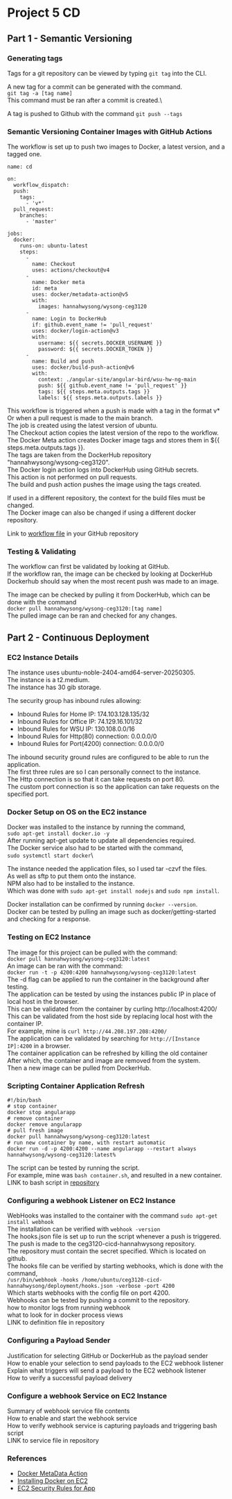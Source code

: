 # Project 5 CD 
## Part 1 - Semantic Versioning
### Generating tags
Tags for a git repository can be viewed by typing `git tag` into the CLI.

A new tag for a commit can be generated with the command.\
`git tag -a [tag name]`\
This command must be ran after a commit is created.\

A tag is pushed to Github with the command `git push --tags`
### Semantic Versioning Container Images with GitHub Actions
The workflow is set up to push two images to Docker, a latest version, and a tagged one.
```
name: cd

on:
  workflow_dispatch:
  push:
    tags:
      - 'v*'
  pull_request:
    branches:
      - 'master'

jobs:
  docker:
    runs-on: ubuntu-latest
    steps:
      -
        name: Checkout
        uses: actions/checkout@v4
      -
        name: Docker meta
        id: meta
        uses: docker/metadata-action@v5
        with:
          images: hannahwysong/wysong-ceg3120
      -
        name: Login to DockerHub
        if: github.event_name != 'pull_request'
        uses: docker/login-action@v3
        with:
          username: ${{ secrets.DOCKER_USERNAME }}
          password: ${{ secrets.DOCKER_TOKEN }}
      -
        name: Build and push
        uses: docker/build-push-action@v6
        with:
          context: ./angular-site/angular-bird/wsu-hw-ng-main
          push: ${{ github.event_name != 'pull_request' }}
          tags: ${{ steps.meta.outputs.tags }}
          labels: ${{ steps.meta.outputs.labels }}
```
This workflow is triggered when a push is made with a tag in the format v*\
Or when a pull request is made to the main branch.\
The job is created using the latest version of ubuntu.\
The Checkout action copies the latest version of the repo to the workflow.\
The Docker Meta action creates Docker image tags and stores them in ${{ steps.meta.outputs.tags }}.\
The tags are taken from the DockerHub repository "hannahwysong/wysong-ceg3120".\
The Docker login action logs into DockerHub using GitHub secrets.\
This action is not performed on pull requests.\
The build and push action pushes the image using the tags created. 

If used in a different repository, the context for the build files must be changed.\
The Docker image can also be changed if using a different docker repository.

Link to [workflow file](https://github.com/WSU-kduncan/ceg3120-cicd-hannahwysong/blob/main/.github/workflows/ci.yml) in your GitHub repository
### Testing & Validating
The workflow can first be validated by looking at GitHub.\
If the workflow ran, the image can be checked by looking at DockerHub\
Dockerhub should say when the most recent push was made to an image.

The image can be checked by pulling it from DockerHub, which can be done with the command\
`docker pull hannahwysong/wysong-ceg3120:[tag name]`\
The pulled image can be ran and checked for any changes. 

## Part 2 - Continuous Deployment 

### EC2 Instance Details

The instance uses ubuntu-noble-2404-amd64-server-20250305.\
The instance is a t2.medium.\
The instance has 30 gib storage.

The security group has inbound rules allowing:
- Inbound Rules for Home IP: 174.103.128.135/32
- Inbound Rules for Office IP: 74.129.16.101/32
- Inbound Rules for WSU IP: 130.108.0.0/16
- Inbound Rules for Http(80) connection: 0.0.0.0/0
- Inbound Rules for Port(4200) connection: 0.0.0.0/0

The inbound security ground rules are configured to be able to run the application.\
The first three rules are so I can personally connect to the instance.\
The Http connection is so that it can take requests on port 80.\
The custom port connection is so the application can take requests on the specified port.


### Docker Setup on OS on the EC2 instance

Docker was installed to the instance by running the command,\
`sudo apt-get install docker.io -y`\
After running apt-get update to update all dependencies required.\
The Docker service also had to be started with the command,\
`sudo systemctl start docker`\

The instance needed the application files, so I used tar -czvf the files.\
As well as sftp to put them onto the instance.\
NPM also had to be installed to the instance.\
Which was done with `sudo apt-get install nodejs` and `sudo npm install`.

Docker installation can be confirmed by running `docker --version`.\
Docker can be tested by pulling an image such as docker/getting-started and checking for a response.

### Testing on EC2 Instance

The image for this project can be pulled with the command:\
`docker pull hannahwysong/wysong-ceg3120:latest`\
An image can be ran with the command:\
`docker run -t -p 4200:4200 hannahwysong/wysong-ceg3120:latest`\
The -d flag can be applied to run the container in the background after testing.\
The application can be tested by using the instances public IP in place of local host in the browser.\
This can be validated from the container by curling http://localhost:4200/\
This can be validated from the host side by replacing local host with the container IP.\
For example, mine is `curl http://44.208.197.208:4200/`\
The application can be validated by searching for `http://[Instance IP]:4200` in a browser.\
The container application can be refreshed by killing the old container\
After which, the container and image are removed from the system.\
Then a new image can be pulled from DockerHub.

### Scripting Container Application Refresh

```
#!/bin/bash
# stop container 
docker stop angularapp
# remove container
docker remove angularapp
# pull fresh image
docker pull hannahwysong/wysong-ceg3120:latest
# run new container by name, with restart automatic
docker run -d -p 4200:4200 --name angularapp --restart always hannahwysong/wysong-ceg3120:latest%
```
The script can be tested by running the script.\
For example, mine was `bash container.sh`, and resulted in a new container.\
LINK to bash script in [repository](https://github.com/WSU-kduncan/ceg3120-cicd-hannahwysong/blob/main/deployment/container.sh)

### Configuring a webhook Listener on EC2 Instance

WebHooks was installed to the container with the command `sudo apt-get install webhook`\
The installation can be verified with `webhook -version`\
The hooks.json file is set up to run the script whenever a push is triggered.\
The push is made to the ceg3120-cicd-hannahwysong repository.\
The repository must contain the secret specified. Which is located on github.\
The hooks file can be verified by starting webhooks, which is done with the command,\
`/usr/bin/webhook -hooks /home/ubuntu/ceg3120-cicd-hannahwysong/deployment/hooks.json -verbose -port 4200`\
Which starts webhooks with the config file on port 4200.\
Webhooks can be tested by pushing a commit to the repository.\
how to monitor logs from running webhook\
what to look for in docker process views\
LINK to definition file in repository

### Configuring a Payload Sender

Justification for selecting GitHub or DockerHub as the payload sender\
How to enable your selection to send payloads to the EC2 webhook listener\
Explain what triggers will send a payload to the EC2 webhook listener\
How to verify a successful payload delivery

### Configure a webhook Service on EC2 Instance

Summary of webhook service file contents\
How to enable and start the webhook service\
How to verify webhook service is capturing payloads and triggering bash script\
LINK to service file in repository

### References
- [Docker MetaData Action](https://github.com/docker/metadata-action)
- [Installing Docker on EC2](https://medium.com/@srijaanaparthy/step-by-step-guide-to-install-docker-on-ubuntu-in-aws-a39746e5a63d)
- [EC2 Security Rules for App](https://www.reddit.com/r/docker/comments/ypr9sl/cant_connect_to_ec2_container_but_can_my_my/)

